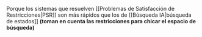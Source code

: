Porque los sistemas que resuelven [[Problemas de Satisfacción de Restricciones|PSR]] son más rápidos que los de [[Búsqueda IA|búsqueda de  estados]] **(toman en cuenta las restricciones para chicar el espacio de búsqueda)**